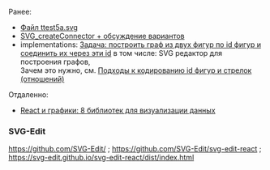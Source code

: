 Ранее:

- [Файл ttest5a.svg](https://github.com/bpmbpm/doc/blob/main/test/SVG/README.md)
- [SVG_createConnector + обсуждение вариантов](https://github.com/bpmbpm/SemanticBPM/blob/main/implementations/SVG/connector/README.md#svg_createconnector)
- implementations: [Задача: построить граф из двух фигур по id фигур и соединить их через эти id](https://github.com/bpmbpm/SemanticBPM/blob/main/implementations/SVG/connector/README.md) в том числе: SVG редактор для построения графов,  
Зачем это нужно, см. [Подходы к кодированию id фигур и стрелок (отношений)](https://github.com/bpmbpm/SemanticBPM/blob/main/implementations/drawio/principles.md)

Отдаленно:
- [React и графики: 8 библиотек для визуализации данных](https://habr.com/ru/companies/ru_mts/articles/885650/#comment_28010470)

### SVG-Edit
https://github.com/SVG-Edit/ ; https://github.com/SVG-Edit/svg-edit-react ; https://svg-edit.github.io/svg-edit-react/dist/index.html
